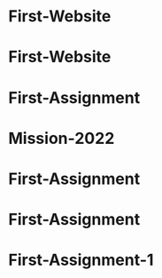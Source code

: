 # First-Website
# First-Website
# First-Assignment
# Mission-2022
# First-Assignment
# First-Assignment
# First-Assignment-1
